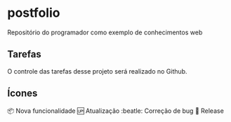 # postfolio
Repositório do programador como exemplo de conhecimentos web

## Tarefas
O controle das tarefas desse projeto será realizado no Github.

## Ícones

:package: Nova funcionalidade
:up: Atualização
:beatle: Correção de bug
:checkered_flag: Release
